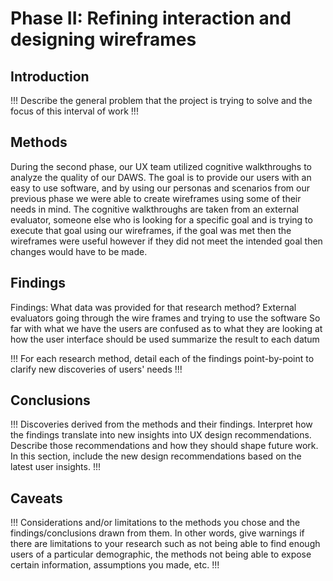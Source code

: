 # Phase II: Refining interaction and designing wireframes

## Introduction

!!! Describe the general problem that the project is trying to solve and the focus of this interval of work !!!

## Methods

During the second phase, our UX team utilized cognitive walkthroughs to analyze the quality of our DAWS. The goal is to provide our users with an easy to use software, and by using our personas and scenarios from our previous phase we were able to create wireframes using some of their needs in mind. The cognitive walkthroughs are taken from an external evaluator, someone else who is looking for a specific goal and is trying to execute that goal using our wireframes, if the goal was met then the wireframes were useful however if they did not meet the intended goal then changes would have to be made.

## Findings
Findings:
What data was provided for that research method?
External evaluators going through the wire frames and trying to use the software
So far with what we have the users are confused as to what they are looking at how the user interface should be used
summarize the result to each datum

!!! For each research method, detail each of the findings point-by-point to clarify new discoveries of users' needs !!!

## Conclusions

!!! Discoveries derived from the methods and their findings. Interpret how the findings translate into new insights into UX design recommendations. Describe those recommendations and how they should shape future work. In this section, include the new design recommendations based on the latest user insights. !!!

## Caveats

!!! Considerations and/or limitations to the methods you chose and the findings/conclusions drawn from them. In other words, give warnings if there are limitations to your research such as not being able to find enough users of a particular demographic, the methods not being able to expose certain information, assumptions you made, etc. !!!
